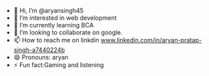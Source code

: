- 👋 Hi, I’m @aryansingh45
- 👀 I’m interested in web development
- 🌱 I’m currently learning BCA 
- 💞️ I’m looking to collaborate on google.
- 📫 How to reach me on linkdin www.linkedin.com/in/aryan-pratap-singh-a7440224b
- 😄 Pronouns: aryan
- ⚡ Fun fact:Gaming and listening

<!---
aryansingh45/aryansingh45 is a ✨ special ✨ repository because its `README.md` (this file) appears on your GitHub profile.
You can click the Preview link to take a look at your changes.
--->
